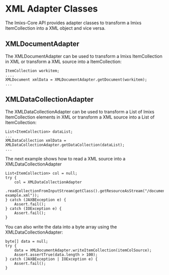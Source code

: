 # XML Adapter Classes

The Imixs-Core API provides adapter classes to transform a Imixs ItemCollection into a XML object and vice versa.

## XMLDocumentAdapter

The XMLDocumentAdapter can be used to transform a Imixs ItemCollection in XML or transform a XML source into a ItemCollection:

	ItemCollection workitem;
	....
	XMLDocument xmlData = XMLDocumentAdapter.getDocument(workitem);
	...


## XMLDataCollectionAdapter     

The XMLDataCollectionAdapter can be used to transform a List of Imixs ItemCollection elements in XML or transform a XML source into a List of ItemCollection:

	List<ItemCollection> dataList;
	...
	XMLDataCollection xmlData = XMLDataCollectionAdapter.getDataCollection(dataList);
	...

The next example shows how to read a XML source into a XMLDataCollectionAdapter


	List<ItemCollection> col = null;
	try {
		col = XMLDataCollectionAdapter
				.readCollectionFromInputStream(getClass().getResourceAsStream("/document-example.xml"));
	} catch (JAXBException e) {
		Assert.fail();
	} catch (IOException e) {
		Assert.fail();
	}

You can also write the data into a byte array using the XMLDataCollectionAdapter:

	byte[] data = null;
	try {
		data = XMLDocumentAdapter.writeItemCollection(itemColSource);
		Assert.assertTrue(data.length > 100);
	} catch (JAXBException | IOException e) {
		Assert.fail();
	}
